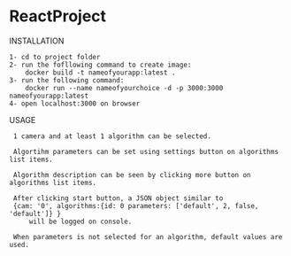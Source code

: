 # ReactProject
INSTALLATION
	
	1- cd to project folder
	2- run the fofllowing command to create image: 
		docker build -t nameofyourapp:latest .
	3- run the following command:
		docker run --name nameofyourchoice -d -p 3000:3000 nameofyourapp:latest
	4- open localhost:3000 on browser
USAGE

	 1 camera and at least 1 algorithm can be selected.
	 
	 Algortihm parameters can be set using settings button on algorithms list items.
	 
	 Algorithm description can be seen by clicking more button on algorithms list items.
	 
	 After clicking start button, a JSON object similar to
	 {cam: '0', algorithms:{id: 0 parameters: ['default', 2, false, 'default']} }
         will be logged on console. 
	 
	 When parameters is not selected for an algorithm, default values are used.
	 
	
